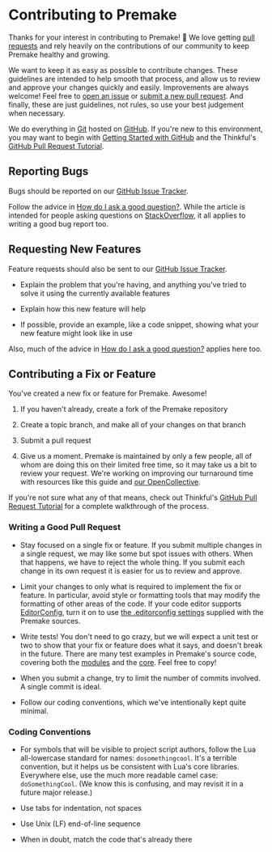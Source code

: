 # Contributing to Premake

Thanks for your interest in contributing to Premake! :tada: We love
getting [pull requests](https://www.quora.com/GitHub-What-is-a-pull-request) and rely heavily on the contributions of
our community to keep Premake healthy and growing.

We want to keep it as easy as possible to contribute changes. These guidelines are intended to help smooth that process,
and allow us to review and approve your changes quickly and easily. Improvements are always welcome! Feel free
to [open an issue][issue-tracker] or [submit a new pull request][submit-pr]. And finally, these are just guidelines, not
rules, so use your best judgement when necessary.

We do everything in [Git][git] hosted on [GitHub][github]. If you're new to this environment, you may want to begin
with [Getting Started with GitHub](https://help.github.com/en/categories/getting-started-with-github) and the
Thinkful's [GitHub Pull Request Tutorial](https://www.thinkful.com/learn/github-pull-request-tutorial/).

## Reporting Bugs

Bugs should be reported on our [GitHub Issue Tracker][issue-tracker].

Follow the advice in [How do I ask a good question?][how-to-ask]. While the article is intended for people asking
questions on [StackOverflow](https://stackoverflow.com/), it all applies to writing a good bug report too.

## Requesting New Features

Feature requests should also be sent to our [GitHub Issue Tracker][issue-tracker].

- Explain the problem that you're having, and anything you've tried to solve it using the currently available features

- Explain how this new feature will help

- If possible, provide an example, like a code snippet, showing what your new feature might look like in use

Also, much of the advice in [How do I ask a good question?][how-to-ask] applies here too.

## Contributing a Fix or Feature

You've created a new fix or feature for Premake. Awesome!

1. If you haven't already, create a fork of the Premake repository

2. Create a topic branch, and make all of your changes on that branch

3. Submit a pull request

4. Give us a moment. Premake is maintained by only a few people, all of whom are doing this on their limited free time,
   so it may take us a bit to review your request. We're working on improving our turnaround time with resources like
   this guide and [our OpenCollective][collective].

If you're not sure what any of that means, check out
Thinkful's [GitHub Pull Request Tutorial](https://www.thinkful.com/learn/github-pull-request-tutorial/) for a complete
walkthrough of the process.

### Writing a Good Pull Request

- Stay focused on a single fix or feature. If you submit multiple changes in a single request, we may like some but spot
  issues with others. When that happens, we have to reject the whole thing. If you submit each change in its own request
  it is easier for us to review and approve.

- Limit your changes to only what is required to implement the fix or feature. In particular, avoid style or formatting
  tools that may modify the formatting of other areas of the code. If your code editor
  supports [EditorConfig](https://editorconfig.org), turn it on to
  use [the .editorconfig settings](https://github.com/premake/premake-core/blob/master/.editorconfig) supplied with the
  Premake sources.

- Write tests! You don't need to go crazy, but we will expect a unit test or two to show that your fix or feature does
  what it says, and doesn't break in the future. There are many test examples in Premake's source code, covering both
  the [modules](https://github.com/premake/premake-core/tree/master/modules) and
  the [core](https://github.com/premake/premake-core/tree/master/tests). Feel free to copy!

- When you submit a change, try to limit the number of commits involved. A single commit is ideal.

- Follow our coding conventions, which we've intentionally kept quite minimal.

### Coding Conventions

- For symbols that will be visible to project script authors, follow the Lua all-lowercase standard for
  names: `dosomethingcool`. It's a terrible convention, but it helps us be consistent with Lua's core libraries.
  Everywhere else, use the much more readable camel case: `doSomethingCool`. (We know this is confusing, and may revisit
  it in a future major release.)

- Use tabs for indentation, not spaces

- Use Unix (LF) end-of-line sequence

- When in doubt, match the code that's already there

[collective]: https://opencollective.com/premake

[git]: https://git-scm.com

[github]: https://github.com

[how-to-ask]: https://stackoverflow.com/help/how-to-ask

[issue-tracker]: https://github.com/premake/premake-core/issues

[submit-pr]: https://github.com/premake/premake-core/pulls
